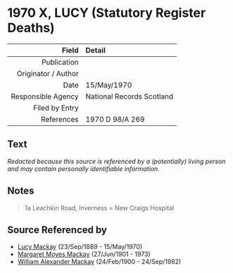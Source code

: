 ﻿---
layout: page
permalink: /sources/s94309804
---

# 1970 X, LUCY (Statutory Register Deaths)

Field | Detail
---:|:---
Publication | 
Originator / Author | 
Date | 15/May/1970
Responsible Agency | National Records Scotland
Filed by Entry | 
References | 1970 D 98/A 269

## Text

_Redacted because this source is referenced by a (potentially) living person and may contain personally identifiable information._

## Notes

> 1a Leachkin Road, Inverness = New Craigs Hospital
>


## Source Referenced by

* [Lucy Mackay](../people/@16587624@-lucy-mackay-b1889-9-23-d1970-5-15.md) (23/Sep/1889 - 15/May/1970)
* [Margaret Moyes Mackay](../people/@178005@-margaret-moyes-mackay-b1901-6-27-d1973.md) (27/Jun/1901 - 1973)
* [William Alexander Mackay](../people/@9383584@-william-alexander-mackay-b1900-2-24-d1982-9-24.md) (24/Feb/1900 - 24/Sep/1982)
